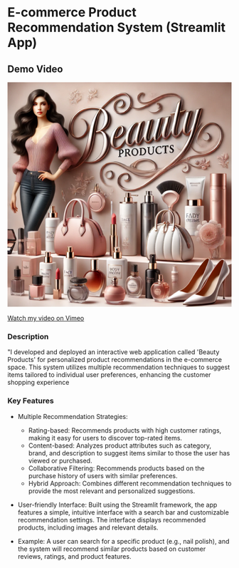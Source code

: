 # E-commerce Product Recommendation System (Streamlit App)
## Demo Video


<img src="https://github.com/SoundaryaBaskaran/Ecommerce-Product-recommendation-System/blob/main/static/img/Beauty.webp" alt="Demo Thumbnail" width="550"/>

<a href="https://vimeo.com/1012129591" target="_blank">Watch my video on Vimeo</a>


### Description
"I developed and deployed an interactive web application called 'Beauty Products' for personalized product recommendations in the e-commerce space. This system utilizes multiple recommendation techniques to suggest items tailored to individual user preferences, enhancing the customer shopping experience

### Key Features
- Multiple Recommendation Strategies:

  - Rating-based: Recommends products with high customer ratings, making it easy for users to discover top-rated items.
  - Content-based: Analyzes product attributes such as category, brand, and description to suggest items similar to those the user has viewed or purchased.
  - Collaborative Filtering: Recommends products based on the purchase history of users with similar preferences.
  - Hybrid Approach: Combines different recommendation techniques to provide the most relevant and personalized suggestions.
- User-friendly Interface: Built using the Streamlit framework, the app features a simple, intuitive interface with a search bar and customizable recommendation settings. The interface displays recommended products, including images and relevant details.

- Example: A user can search for a specific product (e.g., nail polish), and the system will recommend similar products based on customer reviews, ratings, and product features.





